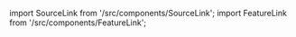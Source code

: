 import SourceLink from '/src/components/SourceLink';
import FeatureLink from '/src/components/FeatureLink';

<SourceLink href="/docs/attendance-management-system/source/class/Sheet"/>
<FeatureLink href="/docs/attendance-management-system/feature/class/Sheet"/>